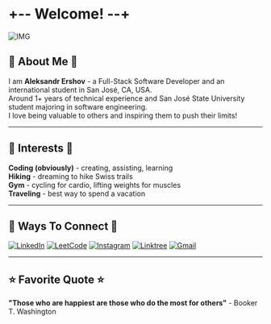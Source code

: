 # +-- Welcome! --+
![IMG](https://media3.giphy.com/media/v1.Y2lkPTc5MGI3NjExbDhvczU0bDNydXN6ZXMxcnZmZnZueGxzOHcwOXprOWk3ZHg1NnN0YyZlcD12MV9pbnRlcm5hbF9naWZfYnlfaWQmY3Q9Zw/josB0ZKSutNgA/giphy.gif)

## 🤠 About Me 🤠
I am **Aleksandr Ershov** - a Full-Stack Software Developer and an international student in San José, CA, USA.<br>
Around 1+ years of technical experience and San José State University student majoring in software engineering.<br>
I love being valuable to others and inspiring them to push their limits!

---

## 🚀 Interests 🚀
**Coding (obviously)** - creating, assisting, learning<br>
**Hiking** - dreaming to hike Swiss trails<br>
**Gym** - cycling for cardio, lifting weights for muscles<br>
**Traveling** - best way to spend a vacation<br>

---

## 👤 Ways To Connect 👤
[![LinkedIn](https://custom-icon-badges.demolab.com/badge/LinkedIn-0A66C2?logo=linkedin-white&logoColor=fff)](https://linkedin.com/in/aleksershov)
[![LeetCode](https://img.shields.io/badge/LeetCode-000000?logo=LeetCode&logoColor=#d16c06)](https://leetcode.com/u/AleksandrRise/)
[![Instagram](https://img.shields.io/badge/Instagram-%23E4405F.svg?logo=Instagram&logoColor=white)](https://www.instagram.com/aleksr.ershov/)
[![Linktree](https://img.shields.io/badge/LinkTree-1de9b6?logo=linktree&logoColor=white)](https://linktr.ee/aleksershov)
[![Gmail](https://img.shields.io/badge/Gmail-D14836?logo=gmail&logoColor=white)](mailto:aleks.usbuz@gmail.com)

---

## ⭐ Favorite Quote ⭐
**"Those who are happiest are those who do the most for others"** - Booker T. Washington
